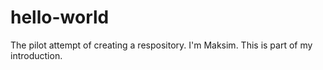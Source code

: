 # hello-world
The pilot attempt of creating a respository.
I'm Maksim.
This is part of my introduction.
